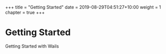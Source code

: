 +++
title = "Getting Started"
date = 2019-08-29T04:51:27+10:00
weight = 1
chapter = true
+++

# Getting Started

Getting Started with Wails